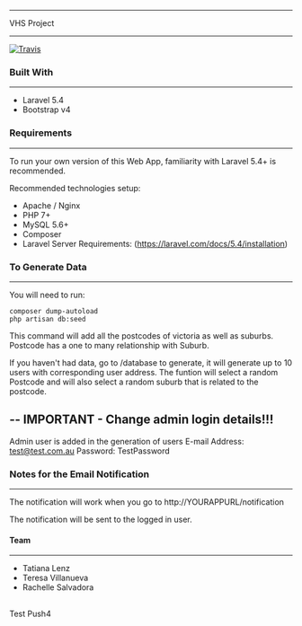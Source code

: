 ********************
VHS Project
********************
[![Travis](https://travis-ci.org/CodeforAustralia/vhs.svg?branch=master)]()

### Built With
********************
<ul>
    <li>Laravel 5.4</li>
    <li>Bootstrap v4</li>
</ul>

### Requirements
********************
To run your own version of this Web App, familiarity with Laravel 5.4+ is recommended.

Recommended technologies setup:
<ul>
    <li>Apache / Nginx</li>
    <li>PHP 7+</li>
    <li>MySQL 5.6+</li>
    <li>Composer</li>
    <li>Laravel Server Requirements: (<a href="https://laravel.com/docs/5.4/installation" target="_blank">https://laravel.com/docs/5.4/installation</a>)</li>
</ul>

### To Generate Data
********************
You will need to run:
```
composer dump-autoload
php artisan db:seed
```

This command will add all the postcodes of victoria as well as suburbs.
Postcode has a one to many relationship with Suburb.

If you haven't had data, go to /database to generate, it will generate up to 10 users with corresponding user address.
The funtion will select a random Postcode and will also select a random suburb that is related to the postcode.

--
IMPORTANT - Change admin login details!!!
--

Admin user is added in the generation of users
E-mail Address: test@test.com.au
Password: TestPassword

### Notes for the Email Notification
********************

The notification will work when you go to 
http://YOURAPPURL/notification

The notification will be sent to the logged in user.

#### Team
********************
<ul>
    <li>Tatiana Lenz</li>
    <li>Teresa Villanueva</li>
    <li>Rachelle Salvadora</li>
</ul>

##
Test Push4